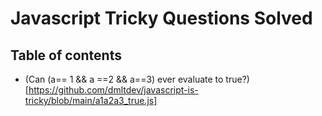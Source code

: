 # Javascript Tricky Questions Solved

## Table of contents

* (Can (a== 1 && a ==2 && a==3) ever evaluate to true?)[https://github.com/dmltdev/javascript-is-tricky/blob/main/a1a2a3_true.js]
